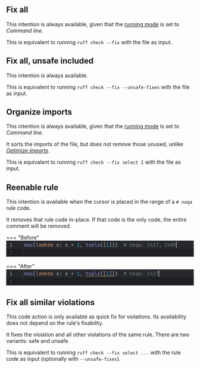 ## Fix all

This intention is always available,
given that the [running mode][1] is set to <i>Command line</i>.

This is equivalent to running `ruff check --fix` with the file as input.


## Fix all, unsafe included

This intention is always available.

This is equivalent to running `ruff check --fix --unsafe-fixes`
with the file as input.


## Organize imports

This intention is always available,
given that the [running mode][1] is set to <i>Command line</i>.

It sorts the imports of the file, but does not remove those unused,
unlike <i>[Optimize imports][2]</i>.

This is equivalent to running `ruff check --fix select I`
with the file as input.


## Reenable rule

This intention is available when the cursor is placed
in the range of a `# noqa` rule code.

It removes that rule code in-place.
If that code is the only code, the entire comment will be removed.

=== "Before"
    ![](../assets/ruff-intentions-reenable-rule-demo-before.png)

=== "After"
    ![](../assets/ruff-intentions-reenable-rule-demo-after.png)


## Fix all similar violations

This code action is only available as quick fix for violations.
Its availability does not depend on the rule's fixability.

It fixes the violation and all other violations of the same rule.
There are two variants: safe and unsafe.

This is equivalent to running `ruff check --fix select ...`
with the rule code as input (optionally with `--unsafe-fixes`).


  [1]: running-modes.md
  [2]: formatting.md#optimize-imports
